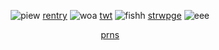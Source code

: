  <p align="center"
  
##### ![piew](https://watermelon.crd.co/assets/images/gallery06/d4647fd1.gif?v=6332de85) [rentry](https://rentry.co/odysseyduo) ![woa](https://i.postimg.cc/6qczPv2S/FC79189-D-7-F9-D-4-C4-F-BF7-A-E5540-B9-C44-AA.gif) [twt](https://x.com/Xellish_) ![fishh](https://i.postimg.cc/6pyzHT9j/3-D48-C7-C7-581-B-4636-B020-EF1-C5-FDEF55-D.gif) [strwpge](https://xellish.straw.page) ![eee](https://files.catbox.moe/v9ha2m.gif)
 <p align="center"
  
[prns](https://pronouns.cc/@xellish)


